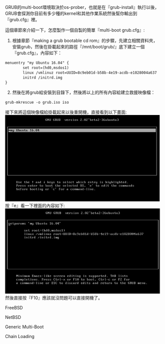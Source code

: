 GRUB的multi-boot環境取決於os-prober，也就是在『grub-install』執行以後，GRUB會探測你目前有多少種的kernel和其他作業系統然後幫你輸出到『grub.cfg』裡。


這個章節來介紹一下，怎麼製作一個自製的簡單『multi-boot grub.cfg』:

1. 根據章節『making a grub bootable cd rom』的步驟，先建立相關資料夾，安裝grub，然後在掛載起來的路徑『/mnt/boot/grub/』底下建立一個『grub.cfg』，內容如下：
```
menuentry "my Ubuntu 16.04" {
        set root=(hd0,msdos1)
        linux /vmlinuz root=UUID=8c9eb01d-b58b-4e19-acdb-e1028004a637
        initrd /initrd.img
}
```
2. 然後在將grub給安裝到目錄下，然後將以上的所有內容給建立救援映像檔：<br>

```
grub-mkrescue -o grub.iso iso
```
接下來將這個映像檔給掛載起來以後重開機，直接看到以下畫面:
![](Imgs/Config/config004.png)
按『e』看一下裡面的內容如下:
![](Imgs/Config/config005.png)
然後直接按『F10』應該就沒問題可以直接開機了。


FreeBSD

NetBSD

Generic Multi-Boot

Chain Loading
